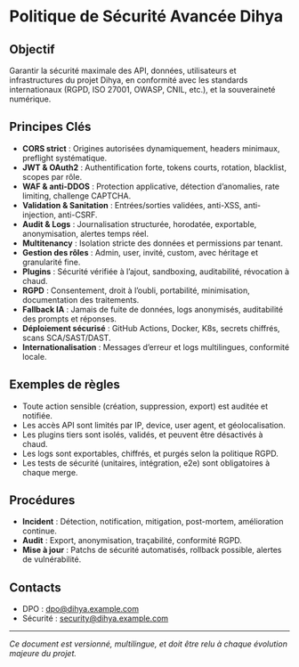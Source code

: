 # Politique de Sécurité Avancée Dihya

## Objectif
Garantir la sécurité maximale des API, données, utilisateurs et infrastructures du projet Dihya, en conformité avec les standards internationaux (RGPD, ISO 27001, OWASP, CNIL, etc.), et la souveraineté numérique.

## Principes Clés
- **CORS strict** : Origines autorisées dynamiquement, headers minimaux, preflight systématique.
- **JWT & OAuth2** : Authentification forte, tokens courts, rotation, blacklist, scopes par rôle.
- **WAF & anti-DDOS** : Protection applicative, détection d’anomalies, rate limiting, challenge CAPTCHA.
- **Validation & Sanitation** : Entrées/sorties validées, anti-XSS, anti-injection, anti-CSRF.
- **Audit & Logs** : Journalisation structurée, horodatée, exportable, anonymisation, alertes temps réel.
- **Multitenancy** : Isolation stricte des données et permissions par tenant.
- **Gestion des rôles** : Admin, user, invité, custom, avec héritage et granularité fine.
- **Plugins** : Sécurité vérifiée à l’ajout, sandboxing, auditabilité, révocation à chaud.
- **RGPD** : Consentement, droit à l’oubli, portabilité, minimisation, documentation des traitements.
- **Fallback IA** : Jamais de fuite de données, logs anonymisés, auditabilité des prompts et réponses.
- **Déploiement sécurisé** : GitHub Actions, Docker, K8s, secrets chiffrés, scans SCA/SAST/DAST.
- **Internationalisation** : Messages d’erreur et logs multilingues, conformité locale.

## Exemples de règles
- Toute action sensible (création, suppression, export) est auditée et notifiée.
- Les accès API sont limités par IP, device, user agent, et géolocalisation.
- Les plugins tiers sont isolés, validés, et peuvent être désactivés à chaud.
- Les logs sont exportables, chiffrés, et purgés selon la politique RGPD.
- Les tests de sécurité (unitaires, intégration, e2e) sont obligatoires à chaque merge.

## Procédures
- **Incident** : Détection, notification, mitigation, post-mortem, amélioration continue.
- **Audit** : Export, anonymisation, traçabilité, conformité RGPD.
- **Mise à jour** : Patchs de sécurité automatisés, rollback possible, alertes de vulnérabilité.

## Contacts
- DPO : dpo@dihya.example.com
- Sécurité : security@dihya.example.com

---

*Ce document est versionné, multilingue, et doit être relu à chaque évolution majeure du projet.*
